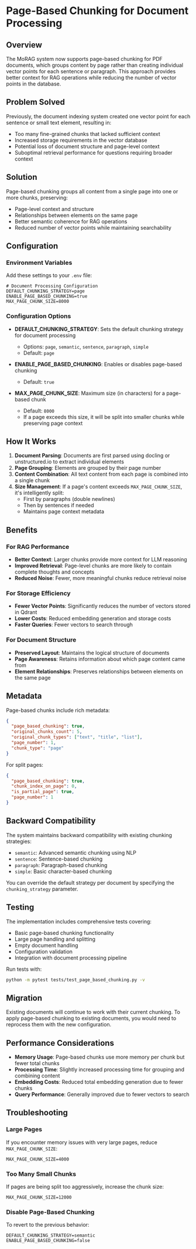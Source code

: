 # Page-Based Chunking for Document Processing

## Overview

The MoRAG system now supports page-based chunking for PDF documents, which groups content by page rather than creating individual vector points for each sentence or paragraph. This approach provides better context for RAG operations while reducing the number of vector points in the database.

## Problem Solved

Previously, the document indexing system created one vector point for each sentence or small text element, resulting in:
- Too many fine-grained chunks that lacked sufficient context
- Increased storage requirements in the vector database
- Potential loss of document structure and page-level context
- Suboptimal retrieval performance for questions requiring broader context

## Solution

Page-based chunking groups all content from a single page into one or more chunks, preserving:
- Page-level context and structure
- Relationships between elements on the same page
- Better semantic coherence for RAG operations
- Reduced number of vector points while maintaining searchability

## Configuration

### Environment Variables

Add these settings to your `.env` file:

```env
# Document Processing Configuration
DEFAULT_CHUNKING_STRATEGY=page
ENABLE_PAGE_BASED_CHUNKING=true
MAX_PAGE_CHUNK_SIZE=8000
```

### Configuration Options

- **DEFAULT_CHUNKING_STRATEGY**: Sets the default chunking strategy for document processing
  - Options: `page`, `semantic`, `sentence`, `paragraph`, `simple`
  - Default: `page`

- **ENABLE_PAGE_BASED_CHUNKING**: Enables or disables page-based chunking
  - Default: `true`

- **MAX_PAGE_CHUNK_SIZE**: Maximum size (in characters) for a page-based chunk
  - Default: `8000`
  - If a page exceeds this size, it will be split into smaller chunks while preserving page context

## How It Works

1. **Document Parsing**: Documents are first parsed using docling or unstructured.io to extract individual elements
2. **Page Grouping**: Elements are grouped by their page number
3. **Content Combination**: All text content from each page is combined into a single chunk
4. **Size Management**: If a page's content exceeds `MAX_PAGE_CHUNK_SIZE`, it's intelligently split:
   - First by paragraphs (double newlines)
   - Then by sentences if needed
   - Maintains page context metadata

## Benefits

### For RAG Performance
- **Better Context**: Larger chunks provide more context for LLM reasoning
- **Improved Retrieval**: Page-level chunks are more likely to contain complete thoughts and concepts
- **Reduced Noise**: Fewer, more meaningful chunks reduce retrieval noise

### For Storage Efficiency
- **Fewer Vector Points**: Significantly reduces the number of vectors stored in Qdrant
- **Lower Costs**: Reduced embedding generation and storage costs
- **Faster Queries**: Fewer vectors to search through

### For Document Structure
- **Preserved Layout**: Maintains the logical structure of documents
- **Page Awareness**: Retains information about which page content came from
- **Element Relationships**: Preserves relationships between elements on the same page

## Metadata

Page-based chunks include rich metadata:

```json
{
  "page_based_chunking": true,
  "original_chunks_count": 5,
  "original_chunk_types": ["text", "title", "list"],
  "page_number": 1,
  "chunk_type": "page"
}
```

For split pages:
```json
{
  "page_based_chunking": true,
  "chunk_index_on_page": 0,
  "is_partial_page": true,
  "page_number": 1
}
```

## Backward Compatibility

The system maintains backward compatibility with existing chunking strategies:
- `semantic`: Advanced semantic chunking using NLP
- `sentence`: Sentence-based chunking
- `paragraph`: Paragraph-based chunking  
- `simple`: Basic character-based chunking

You can override the default strategy per document by specifying the `chunking_strategy` parameter.

## Testing

The implementation includes comprehensive tests covering:
- Basic page-based chunking functionality
- Large page handling and splitting
- Empty document handling
- Configuration validation
- Integration with document processing pipeline

Run tests with:
```bash
python -m pytest tests/test_page_based_chunking.py -v
```

## Migration

Existing documents will continue to work with their current chunking. To apply page-based chunking to existing documents, you would need to reprocess them with the new configuration.

## Performance Considerations

- **Memory Usage**: Page-based chunks use more memory per chunk but fewer total chunks
- **Processing Time**: Slightly increased processing time for grouping and combining content
- **Embedding Costs**: Reduced total embedding generation due to fewer chunks
- **Query Performance**: Generally improved due to fewer vectors to search

## Troubleshooting

### Large Pages
If you encounter memory issues with very large pages, reduce `MAX_PAGE_CHUNK_SIZE`:
```env
MAX_PAGE_CHUNK_SIZE=4000
```

### Too Many Small Chunks
If pages are being split too aggressively, increase the chunk size:
```env
MAX_PAGE_CHUNK_SIZE=12000
```

### Disable Page-Based Chunking
To revert to the previous behavior:
```env
DEFAULT_CHUNKING_STRATEGY=semantic
ENABLE_PAGE_BASED_CHUNKING=false
```
